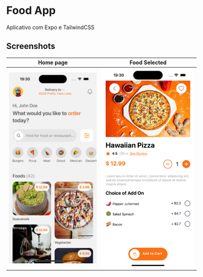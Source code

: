 # Food App

Aplicativo com Expo e TailwindCSS
## Screenshots

Home page            |  Food Selected
:-------------------------:|:-------------------------:
![App Screenshot](https://github.com/leticiabytes/food-app/blob/master/assets/images/02-Screenshot.png?raw=true)  |  ![App Screenshot](https://github.com/leticiabytes/food-app/blob/master/assets/images/01-Screenshot.png?raw=true)
